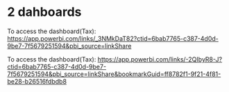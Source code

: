 # 2 dahboards

To access the dashboard(Tax):
https://app.powerbi.com/links/_3NMkDaT82?ctid=6bab7765-c387-4d0d-9be7-7f5679251594&pbi_source=linkShare

To access the dashboard(Tax):
https://app.powerbi.com/links/-2QIbyR8-J?ctid=6bab7765-c387-4d0d-9be7-7f5679251594&pbi_source=linkShare&bookmarkGuid=ff8782f1-9f21-4f81-be28-b26516fdbdb8


